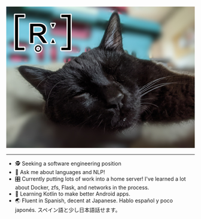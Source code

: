 <p align="center"><img src="https://github.com/qwertie64982/qwertie64982/blob/main/peep.jpg" alt="My cat Peep!"></p>

---

- 🕵️ Seeking a software engineering position
- 💬 Ask me about languages and NLP!
- 🎛️ Currently putting lots of work into a home server! I've learned a lot about Docker, zfs, Flask, and networks in the process.
- 📱 Learning Kotlin to make better Android apps.
- 🌏 Fluent in Spanish, decent at Japanese. Hablo español y poco japonés. スペイン語と少し日本語話せます。

